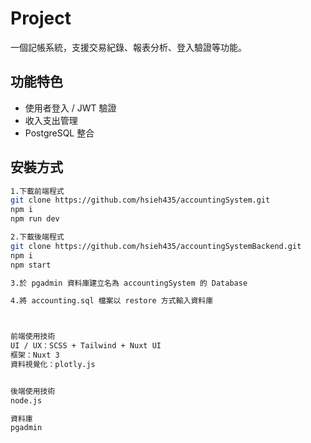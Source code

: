 # Project

一個記帳系統，支援交易紀錄、報表分析、登入驗證等功能。


## 功能特色

- 使用者登入 / JWT 驗證
- 收入支出管理
- PostgreSQL 整合

## 安裝方式

```bash
1.下載前端程式
git clone https://github.com/hsieh435/accountingSystem.git
npm i
npm run dev

2.下載後端程式
git clone https://github.com/hsieh435/accountingSystemBackend.git
npm i
npm start

3.於 pgadmin 資料庫建立名為 accountingSystem 的 Database

4.將 accounting.sql 檔案以 restore 方式輸入資料庫



前端使用技術
UI / UX：SCSS + Tailwind + Nuxt UI
框架：Nuxt 3
資料視覺化：plotly.js


後端使用技術
node.js

資料庫
pgadmin
